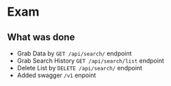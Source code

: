 # Exam
## What was done
- Grab Data by ```GET /api/search/``` endpoint
- Grab Search History ```GET /api/search/list``` endpoint
- Delete List by ```DELETE /api/search/``` endpoint
- Added swagger ```/v1``` enpoint